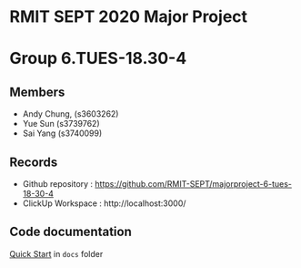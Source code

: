 # RMIT SEPT 2020 Major Project

# Group 6.TUES-18.30-4

## Members
* Andy Chung, (s3603262)
* Yue Sun (s3739762)
* Sai Yang (s3740099)


## Records

* Github repository :  https://github.com/RMIT-SEPT/majorproject-6-tues-18-30-4
* ClickUp Workspace : http://localhost:3000/


## Code documentation

[Quick Start](/docs/README.md) in `docs` folder
